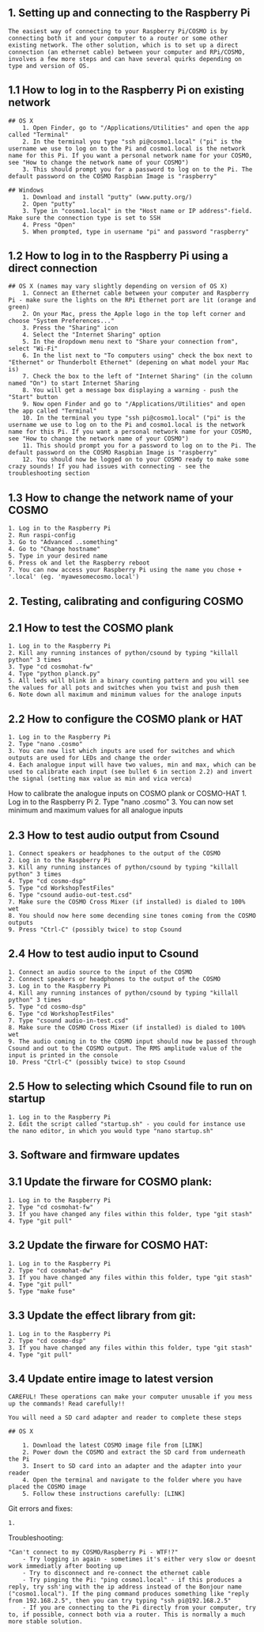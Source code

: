 
## 1. Setting up and connecting to the Raspberry Pi

	The easiest way of connecting to your Raspberry Pi/COSMO is by connecting both it and your computer to a router or some other existing network. The other solution, which is to set up a direct connection (an ethernet cable) between your computer and RPi/COSMO, involves a few more steps and can have several quirks depending on type and version of OS. 

## 1.1 How to log in to the Raspberry Pi on existing network

	## OS X
		1. Open Finder, go to "/Applications/Utilities" and open the app called "Terminal"
		2. In the terminal you type "ssh pi@cosmo1.local" ("pi" is the username we use to log on to the Pi and cosmo1.local is the network name for this Pi. If you want a personal network name for your COSMO, see "How to change the network name of your COSMO")
		3. This should prompt you for a password to log on to the Pi. The default password on the COSMO Raspbian Image is "raspberry"

	## Windows
		1. Download and install "putty" (www.putty.org/)
		2. Open "putty"
		3. Type in "cosmo1.local" in the "Host name or IP address"-field. Make sure the connection type is set to SSH
		4. Press "Open"
		5. When prompted, type in username "pi" and password "raspberry"


## 1.2 How to log in to the Raspberry Pi using a direct connection 

	## OS X (names may vary slightly depending on version of OS X)
		1. Connect an Ethernet cable between your computer and Raspberry Pi - make sure the lights on the RPi Ethernet port are lit (orange and green)
		2. On your Mac, press the Apple logo in the top left corner and choose "System Preferences..."
		3. Press the "Sharing" icon
		4. Select the "Internet Sharing" option
		5. In the dropdown menu next to "Share your connection from", select "Wi-Fi"
		6. In the list next to "To computers using" check the box next to "Ethernet" or Thunderbolt Ethernet" (depening on what model your Mac is)
		7. Check the box to the left of "Internet Sharing" (in the column named "On") to start Internet Sharing
		8. You will get a message box displaying a warning - push the "Start" button
		9. Now open Finder and go to "/Applications/Utilities" and open the app called "Terminal"
		10. In the terminal you type "ssh pi@cosmo1.local" ("pi" is the username we use to log on to the Pi and cosmo1.local is the network name for this Pi. If you want a personal network name for your COSMO, see "How to change the network name of your COSMO")
		11. This should prompt you for a password to log on to the Pi. The default password on the COSMO Raspbian Image is "raspberry"
		12. You should now be logged on to your COSMO ready to make some crazy sounds! If you had issues with connecting - see the troubleshooting section

## 1.3 <a name="change-network-name"></a>How to change the network name of your COSMO

	1. Log in to the Raspberry Pi
	2. Run raspi-config
	3. Go to "Advanced ..something"
	4. Go to "Change hostname"
	5. Type in your desired name
	6. Press ok and let the Raspberry reboot
	7. You can now access your Raspberry Pi using the name you chose + '.local' (eg. 'myawesomecosmo.local')


## 2. Testing, calibrating and configuring COSMO

## 2.1 How to test the COSMO plank

	1. Log in to the Raspberry Pi
	2. Kill any running instances of python/csound by typing "killall python" 3 times
	3. Type "cd cosmohat-fw"
	4. Type "python planck.py"
	5. All leds will blink in a binary counting pattern and you will see the values for all pots and switches when you twist and push them
	6. Note down all maximum and minimum values for the analoge inputs


## 2.2 How to configure the COSMO plank or HAT
	
	1. Log in to the Raspberry Pi
	2. Type "nano .cosmo" 
	3. You can now list which inputs are used for switches and which outputs are used for LEDs and change the order
	4. Each analogue input will have two values, min and max, which can be used to calibrate each input (see bullet 6 in section 2.2) and invert the signal (setting max value as min and vica verca) 

How to calibrate the analogue inputs on COSMO plank or COSMO-HAT
	1. Log in to the Raspberry Pi
	2. Type "nano .cosmo"
	3. You can now set minimum and maximum values for all analogue inputs

## 2.3 How to test audio output from Csound

	1. Connect speakers or headphones to the output of the COSMO 
	2. Log in to the Raspberry Pi 
	3. Kill any running instances of python/csound by typing "killall python" 3 times
	4. Type "cd cosmo-dsp"
	5. Type "cd WorkshopTestFiles"
	6. Type "csound audio-out-test.csd"
	7. Make sure the COSMO Cross Mixer (if installed) is dialed to 100% wet
	8. You should now here some decending sine tones coming from the COSMO outputs
	9. Press "Ctrl-C" (possibly twice) to stop Csound

## 2.4 How to test audio input to Csound

	1. Connect an audio source to the input of the COSMO
	2. Connect speakers or headphones to the output of the COSMO 
	3. Log in to the Raspberry Pi 
	4. Kill any running instances of python/csound by typing "killall python" 3 times
	5. Type "cd cosmo-dsp"
	6. Type "cd WorkshopTestFiles"
	7. Type "csound audio-in-test.csd"
	8. Make sure the COSMO Cross Mixer (if installed) is dialed to 100% wet
	9. The audio coming in to the COSMO input should now be passed through Csound and out to the COSMO output. The RMS amplitude value of the input is printed in the console
	10. Press "Ctrl-C" (possibly twice) to stop Csound

## 2.5 How to selecting which Csound file to run on startup

	1. Log in to the Raspberry Pi
	2. Edit the script called "startup.sh" - you could for instance use the nano editor, in which you would type "nano startup.sh"


## 3. Software and firmware updates

## 3.1 Update the firware for COSMO plank:

	1. Log in to the Raspberry Pi
	2. Type "cd cosmohat-fw" 
	3. If you have changed any files within this folder, type "git stash"
	4. Type "git pull"


## 3.2 Update the firware for COSMO HAT:

	1. Log in to the Raspberry Pi
	2. Type "cd cosmohat-dw" 
	3. If you have changed any files within this folder, type "git stash"
	4. Type "git pull"
	5. Type "make fuse"	

## 3.3 Update the effect library from git:

	1. Log in to the Raspberry Pi
	2. Type "cd cosmo-dsp" 
	3. If you have changed any files within this folder, type "git stash"
	4. Type "git pull"

## 3.4 Update entire image to latest version 

	CAREFUL! These operations can make your computer unusable if you mess up the commands! Read carefully!!

	You will need a SD card adapter and reader to complete these steps

	## OS X

		1. Download the latest COSMO image file from [LINK]
		2. Power down the COSMO and extract the SD card from underneath the Pi
		3. Insert to SD card into an adapter and the adapter into your reader
		4. Open the terminal and navigate to the folder where you have placed the COSMO image
		5. Follow these instructions carefully: [LINK]



Git errors and fixes:

	1. 




Troubleshooting:

	"Can't connect to my COSMO/Raspberry Pi - WTF!?"
		- Try logging in again - sometimes it's either very slow or doesnt work immediatly after booting up
		- Try to disconnect and re-connect the ethernet cable
		- Try pinging the Pi: "ping cosmo1.local" - if this produces a reply, try ssh'ing with the ip address instead of the Bonjour name ("cosmo1.local"). If the ping command produces something like "reply from 192.168.2.5", then you can try typing "ssh pi@192.168.2.5"
		- If you are connecting to the Pi directly from your computer, try to, if possible, connect both via a router. This is normally a much more stable solution.





